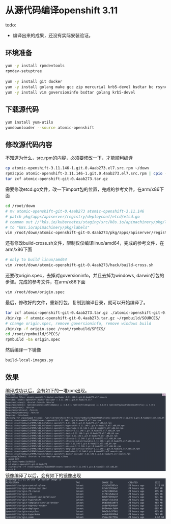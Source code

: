 # 从源代码编译openshift 3.11

todo:
- 编译出来的成果，还没有实际安装验证。

## 环境准备

```bash
yum -y install rpmdevtools
rpmdev-setuptree

yum -y install git docker
yum -y install golang make gcc zip mercurial krb5-devel bsdtar bc rsync bind-utils file jq tito createrepo openssl gpgme gpgme-devel libassuan libassuan-devel
yum -y install vim goversioninfo bsdtar golang krb5-devel

```

## 下载源代码

```bash
yum install yum-utils
yumdownloader --source atomic-openshift
```

## 修改源代码内容

不知道为什么，src.rpm的内容，必须要修改一下，才能顺利编译
```bash
cp atomic-openshift-3.11.146-1.git.0.4aab273.el7.src.rpm ~/down
rpm2cpio atomic-openshift-3.11.146-1.git.0.4aab273.el7.src.rpm | cpio -idm
tar zxf atomic-openshift-git-0.4aab273.tar.gz
```
需要修改etcd.go文件，改一下import包的位置，完成的参考文件，在arm/x86下面
```bash
cd /root/down
# mv atomic-openshift-git-0.4aab273 atomic-openshift-3.11.146
# patch pkg/apps/apiserver/registry/deployconf/etcd/etcd.go
# common out //"k8s.io/kubernetes/staging/src/k8s.io/apimachinery/pkg/labels"
# to "k8s.io/apimachinery/pkg/labels"
vim /root/down/atomic-openshift-git-0.4aab273/pkg/apps/apiserver/registry/deployconfig/etcd/etcd.go
```
还有修改build-cross.sh文件，限制仅仅编译linux/amd64，完成的参考文件，在arm/x86下面
```bash
# only to build linux/amd64
vim /root/down/atomic-openshift-git-0.4aab273/hack/build-cross.sh
```
还要改origin.spec，去掉对goversioninfo，并且去掉为windows, darwin打包的步骤。完成的参考文件，在arm/x86下面
```bash
vim /root/down/origin.spec
```
最后，修改好的文件，重新打包，复制到编译目录，就可以开始编译了。
```bash
tar zcf atomic-openshift-git-0.4aab273.tar.gz ./atomic-openshift-git-0.4aab273
/bin/cp -f atomic-openshift-git-0.4aab273.tar.gz ~/rpmbuild/SOURCES/
# change origin.spec, remove goversioninfo, remove windows build
/bin/cp -f origin.spec /root/rpmbuild/SPECS/
cd /root/rpmbuild/SPECS/
rpmbuild -ba origin.spec
```
然后编译一下镜像
```bash
build-local-images.py
```
## 效果
编译成功以后，会有如下的一堆rpm出现。
![](imgs/2019-10-12-19-58-00.png)
镜像编译了以后，会有如下的镜像出现
![](imgs/2019-10-13-17-19-38.png)
